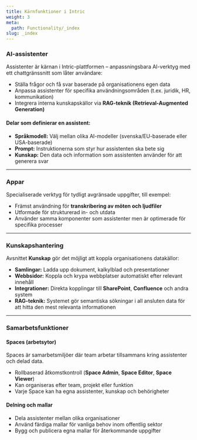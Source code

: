 ```yaml
---
title: Kärnfunktioner i Intric
weight: 3
meta:
  path: Functionality/_index
slug: _index
---
```

### AI-assistenter
Assistenter är kärnan i Intric-plattformen – anpassningsbara AI-verktyg med ett chattgränssnitt som låter användare:

- Ställa frågor och få svar baserade på organisationens egen data  
- Anpassa assistenter för specifika användningsområden (t.ex. juridik, HR, kommunikation)  
- Integrera interna kunskapskällor via **RAG-teknik (Retrieval-Augmented Generation)**  

#### Delar som definierar en assistent:
- **Språkmodell:** Välj mellan olika AI-modeller (svenska/EU-baserade eller USA-baserade)  
- **Prompt:** Instruktionerna som styr hur assistenten ska bete sig  
- **Kunskap:** Den data och information som assistenten använder för att generera svar  

---

### Appar
Specialiserade verktyg för tydligt avgränsade uppgifter, till exempel:

- Främst användning för **transkribering av möten och ljudfiler**  
- Utformade för strukturerad in- och utdata  
- Använder samma komponenter som assistenter men är optimerade för specifika processer  

---

### Kunskapshantering
Avsnittet **Kunskap** gör det möjligt att koppla organisationens datakällor:

- **Samlingar:** Ladda upp dokument, kalkylblad och presentationer  
- **Webbsidor:** Koppla och krypa webbplatser automatiskt efter relevant innehåll  
- **Integrationer:** Direkta kopplingar till **SharePoint**, **Confluence** och andra system  
- **RAG-teknik:** Systemet gör semantiska sökningar i all ansluten data för att hitta den mest relevanta informationen  

---

### Samarbetsfunktioner

#### Spaces (arbetsytor)
Spaces är samarbetsmiljöer där team arbetar tillsammans kring assistenter och delad data.

- Rollbaserad åtkomstkontroll (**Space Admin**, **Space Editor**, **Space Viewer**)  
- Kan organiseras efter team, projekt eller funktion  
- Varje Space kan ha egna assistenter, kunskap och behörigheter  

#### Delning och mallar
- Dela assistenter mellan olika organisationer  
- Använd färdiga mallar för vanliga behov inom offentlig sektor  
- Bygg och publicera egna mallar för återkommande uppgifter  
